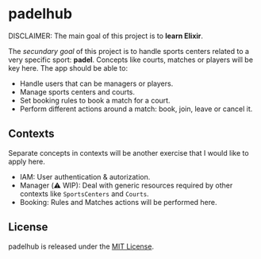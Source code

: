 # padelhub

DISCLAIMER: The main goal of this project is to **learn Elixir**.

The _secundary goal_ of this project is to handle sports centers related to a very specific sport: **padel**.
Concepts like courts, matches or players will be key here. The app should be able to:

* Handle users that can be managers or players.
* Manage sports centers and courts.
* Set booking rules to book a match for a court.
* Perform different actions around a match: book, join, leave or cancel it.

## Contexts

Separate concepts in contexts will be another exercise that I would like to apply here.

* IAM: User authentication & autorization.
* Manager (⚠️  WIP): Deal with generic resources required by other contexts like `SportsCenters` and `Courts`.
* Booking: Rules and Matches actions will be performed here.

## License

padelhub is released under the [MIT License](https://opensource.org/licenses/MIT).
